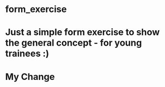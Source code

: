 # form_exercise
# Just a simple form exercise to show the general concept - for young trainees :)
# My Change